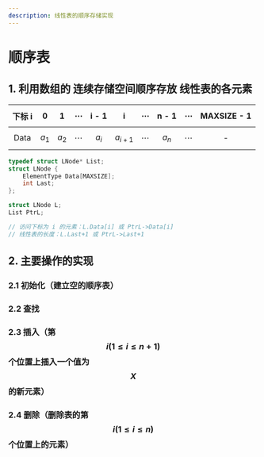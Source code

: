 ```yaml
---
description: 线性表的顺序存储实现
---
```


# 顺序表

## 1. 利用数组的 **连续存储空间顺序存放** 线性表的各元素

| 下标 i | 0 | 1 | $$\cdots$$  | i - 1 | i | $$\cdots$$  | n - 1 | $$\cdots$$  | MAXSIZE - 1 |
| :---: | :---: | :---: | :---: | :---: | :---: | :---: | :---: | :---: | :---: |
| Data | $$a_1$$  | $$a_2$$  | $$\cdots$$  | $$a_i$$  | $$a_{i+1}$$  | $$\cdots$$  | $$a_n$$  | $$\cdots$$  | - |

```c
typedef struct LNode* List;
struct LNode {
    ElementType Data[MAXSIZE];
    int Last;
};

struct LNode L;
List PtrL;

// 访问下标为 i 的元素：L.Data[i] 或 PtrL->Data[i]
// 线性表的长度：L.Last+1 或 PtrL->Last+1
```

## 2. 主要操作的实现

### 2.1 初始化（建立空的顺序表）



### 2.2 查找

### 2.3 插入（第 $$i (1 \le i \le n + 1)$$ 个位置上插入一个值为 $$X$$ 的新元素）

### 2.4 删除（删除表的第 $$i (1 \le i \le n)$$ 个位置上的元素）

